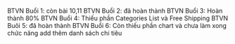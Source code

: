 BTVN Buổi 1: còn bài 10,11
BTVN Buổi 2: đã hoàn thành
BTVN Buổi 3: Hoàn thành 80%
BTVN Buổi 4: Thiếu phần Categories List và Free Shipping
BTVN Buôi 5: đã hoàn thành
BTVN Buổi 6: Còn thiếu phần chart và chưa làm xong chức năng add thêm danh sách chi tiêu